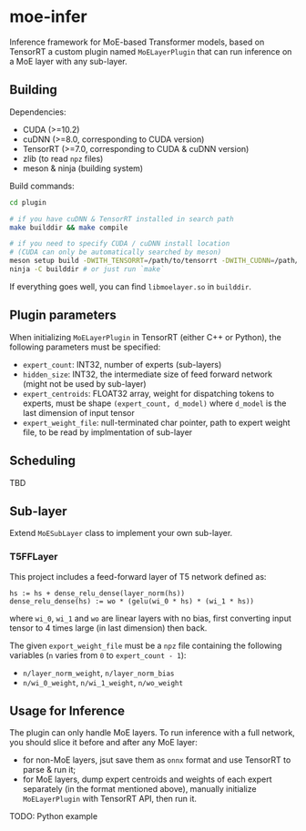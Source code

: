 # moe-infer

Inference framework for MoE-based Transformer models, based on TensorRT a custom plugin
named `MoELayerPlugin` that can run inference on a MoE layer with any sub-layer.

## Building

Dependencies:

* CUDA (>=10.2)
* cuDNN (>=8.0, corresponding to CUDA version)
* TensorRT (>=7.0, corresponding to CUDA & cuDNN version)
* zlib (to read `npz` files)
* meson & ninja (building system)

Build commands:

```bash
cd plugin

# if you have cuDNN & TensorRT installed in search path
make builddir && make compile

# if you need to specify CUDA / cuDNN install location
# (CUDA can only be automatically searched by meson)
meson setup build -DWITH_TENSORRT=/path/to/tensorrt -DWITH_CUDNN=/path/to/cudnn
ninja -C builddir # or just run `make`
```

If everything goes well, you can find `libmoelayer.so` in `builddir`.

## Plugin parameters

When initializing `MoELayerPlugin` in TensorRT (either C++ or Python), the following parameters must be specified:

* `expert_count`: INT32, number of experts (sub-layers)
* `hidden_size`: INT32, the intermediate size of feed forward network (might not be used by sub-layer)
* `expert_centroids`: FLOAT32 array, weight for dispatching tokens to experts, must be shape `(expert_count, d_model)` where `d_model` is the last dimension of input tensor
* `expert_weight_file`: null-terminated char pointer, path to expert weight file, to be read by implmentation of sub-layer

## Scheduling

TBD

## Sub-layer

Extend `MoESubLayer` class to implement your own sub-layer.

### T5FFLayer

This project includes a feed-forward layer of T5 network defined as:

```text
hs := hs + dense_relu_dense(layer_norm(hs))
dense_relu_dense(hs) := wo * (gelu(wi_0 * hs) * (wi_1 * hs))
```

where `wi_0`, `wi_1` and `wo` are linear layers with no bias, first converting input tensor to 4 times large (in last dimension) then back.

The given `export_weight_file` must be a `npz` file containing the following variables (`n` varies from `0` to `expert_count - 1`):

* `n/layer_norm_weight`, `n/layer_norm_bias`
* `n/wi_0_weight`, `n/wi_1_weight`, `n/wo_weight`


## Usage for Inference

The plugin can only handle MoE layers. To run inference with a full network, you should slice it before and after any MoE layer:

* for non-MoE layers, jsut save them as `onnx` format and use TensorRT to parse & run it;
* for MoE layers, dump expert centroids and weights of each expert separately (in the format mentioned above), manually initialize `MoELayerPlugin` with TensorRT API, then run it.

TODO: Python example

